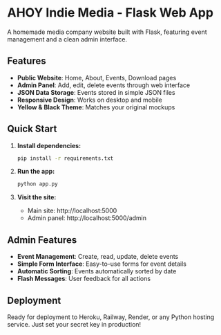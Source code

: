 # AHOY Indie Media - Flask Web App

A homemade media company website built with Flask, featuring event management and a clean admin interface.

## Features

- **Public Website**: Home, About, Events, Download pages
- **Admin Panel**: Add, edit, delete events through web interface
- **JSON Data Storage**: Events stored in simple JSON files
- **Responsive Design**: Works on desktop and mobile
- **Yellow & Black Theme**: Matches your original mockups

## Quick Start

1. **Install dependencies:**
   ```bash
   pip install -r requirements.txt
   ```

2. **Run the app:**
   ```bash
   python app.py
   ```

3. **Visit the site:**
   - Main site: http://localhost:5000
   - Admin panel: http://localhost:5000/admin

## Admin Features

- **Event Management**: Create, read, update, delete events
- **Simple Form Interface**: Easy-to-use forms for event details
- **Automatic Sorting**: Events automatically sorted by date
- **Flash Messages**: User feedback for all actions

## Deployment

Ready for deployment to Heroku, Railway, Render, or any Python hosting service.
Just set your secret key in production!
